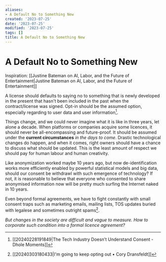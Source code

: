 ```yaml
---
aliases:
- A Default No to Something New
created: '2023-07-25'
date: '2023-07-25'
modified: '2023-07-25'
tags: []
title: A Default No to Something New
---
```


# A Default No to Something New

Inspiration: [[Justine Bateman on AI, Labor, and the Future of Entertainment|Justine Bateman on AI, Labor, and the Future of Entertainment]]

A license should defaults to saying no to something that is newly developed in the present that hasn't been included in the past when the contract/license was signed. Opt-in should be the assumed option, especially regarding to user data and user information[^1].

Things change, and we could never imagine what it is like in three years, let alone a decade. When platforms or companies acquire some licences, it should never be all-encompassing and future-proof. It should be assumed under the **current circumstances** *in the days to come*. Drastic technological changes do happen, and when it comes, right owners should have a chance to discuss what should be updated. This is the least amount of respect we should pay for human labour and human creativity.

Like anonymization worked maybe 10 years ago, but now de-identification works more efficiently enabled by powerful statistical models and big data, should our consent be withdrawl with such emergence of technology? If not, it is reasonable to believe that everyone who consented to share anonymised information now will be pretty much surfing the Internet naked in 10 years.

Even beyond formal agreements, we have to fight constantly with small consent traps such as marketing emails, mailing lists, TOS updates buried with legalese and sometimes outright spams[^2].

*But changes in the society are difficult and vague to measure. How to corporate such condition into a formal licence agreement?*

[^1]: [[20240228191849|The Tech Industry Doesn’t Understand Consent - Dhole Moments]]
[^2]: [[20240303180433|I'm going to keep opting out • Cory Dransfeldt]]